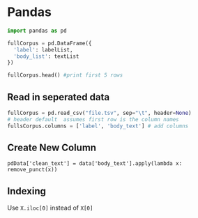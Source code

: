 # Pandas

```python
import pandas as pd

fullCorpus = pd.DataFrame({
  'label': labelList,
  'body_list': textList
})

fullCorpus.head() #print first 5 rows
```
## Read in seperated data
```python
fullCorpus = pd.read_csv("file.tsv", sep="\t", header=None)
# header default  assumes first row is the column names
fullsCorpus.columns = ['label', 'body_text'] # add columns
```

## Create New Column
`pdData['clean_text'] = data['body_text'].apply(lambda x: remove_punct(x))`

## Indexing

Use `X.iloc[0]` instead of `X[0]`

